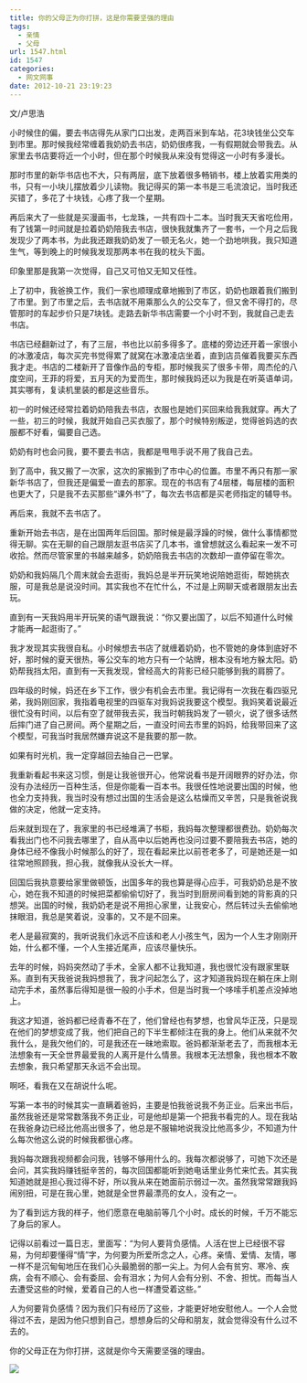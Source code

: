 ```yaml
---
title: 你的父母正为你打拼，这是你需要坚强的理由
tags:
  - 亲情
  - 父母
url: 1547.html
id: 1547
categories:
  - 网文网事
date: 2012-10-21 23:19:23
---
```


文/卢思浩

小时候住的偏，要去书店得先从家门口出发，走两百米到车站，花3块钱坐公交车到市里。那时候我经常缠着我奶奶去书店，奶奶很疼我，一有假期就会带我去。从家里去书店要将近一个小时，但在那个时候我从来没有觉得这一小时有多漫长。

那时市里的新华书店也不大，只有两层，底下放着很多畅销书，楼上放着实用类的书，只有一小块儿摆放着少儿读物。我记得买的第一本书是三毛流浪记，当时我还买错了，多花了十块钱，心疼了我一个星期。

再后来大了一些就是买漫画书，七龙珠，一共有四十二本。当时我天天省吃俭用，有了钱第一时间就是拉着奶奶陪我去书店，很快我就集齐了一套书，一个月之后我发现少了两本书，为此我还跟我奶奶发了一顿无名火，她一个劲地哄我，我只知道生气，等到晚上的时候我发现那两本书在我的枕头下面。

印象里那是我第一次觉得，自己又可怕又无知又任性。

上了初中，我爸换工作，我们一家也顺理成章地搬到了市区，奶奶也跟着我们搬到了市里。到了市里之后，去书店就不用乘那么久的公交车了，但又舍不得打的，尽管那时的车起步价只是7块钱。走路去新华书店需要一个小时不到，我就自己走去书店。

书店已经翻新过了，有了三层，书也比以前多得多了。底楼的旁边还开着一家很小的冰激凌店，每次买完书觉得累了就窝在冰激凌店坐着，直到店员催着我要买东西我才走。书店的二楼新开了音像作品的专柜，那时候我买了很多卡带，周杰伦的八度空间，王菲的将爱，五月天的为爱而生，那时候我妈还以为我是在听英语单词，其实哪有，复读机里装的都是这些音乐。

初一的时候还经常拉着奶奶陪我去书店，衣服也是她们买回来给我我就穿。再大了一些，初三的时候，我就开始自己买衣服了，那个时候特别叛逆，觉得爸妈选的衣服都不好看，偏要自己选。

奶奶有时也会问我，要不要去书店，我都是甩甩手说不用了我自己去。

到了高中，我又搬了一次家，这次的家搬到了市中心的位置。市里不再只有那一家新华书店了，但我还是偏爱一直去的那家。现在的书店有了4层楼，每层楼的面积也更大了，只是我不去买那些“课外书”了，每次去书店都是买老师指定的辅导书。

再后来，我就不去书店了。

重新开始去书店，是在出国两年后回国。那时候是最浮躁的时候，做什么事情都觉得无聊。实在无聊的自己跟朋友逛书店买了几本书，谁曾想就这么看起来一发不可收拾。然而尽管家里的书越来越多，奶奶陪我去书店的次数却一直停留在零次。

奶奶和我妈隔几个周末就会去逛街，我妈总是半开玩笑地说陪她逛街，帮她挑衣服，可是我总是说没时间。其实我也不在忙什么，不过是上网聊天或者跟朋友出去玩。

直到有一天我妈用半开玩笑的语气跟我说：“你又要出国了，以后不知道什么时候才能再一起逛街了。”

我才发现其实我很自私。小时候想去书店了就缠着奶奶，也不管她的身体到底好不好，那时候的夏天很热，等公交车的地方只有一个站牌，根本没有地方躲太阳。奶奶帮我挡太阳，直到有一天我发现，曾经高大的背影已经只能够到我的肩膀了。

四年级的时候，妈还在乡下工作，很少有机会去市里。我记得有一次我在看四驱兄弟，我妈刚回家，我指着电视里的四驱车对我妈说我要这个模型。我妈笑着说最近很忙没有时间，以后有空了就带我去买，我当时朝我妈发了一顿火，说了很多话然后摔门进了自己房间。两个星期之后，一直没时间去市里的妈妈，给我带回来了这个模型，可我当时我居然嫌弃说这不是我要的那一款。

如果有时光机，我一定穿越回去抽自己一巴掌。

我重新看起书来这习惯，倒是让我爸很开心，他常说看书是开阔眼界的好办法，你没有办法经历一百种生活，但是你能看一百本书。我很任性地说要出国的时候，他也全力支持我，我当时没有想过出国的生活会是这么枯燥而又辛苦，只是我爸说我做的决定，他就一定支持。

后来就到现在了，我家里的书已经堆满了书柜，我妈每次整理都很费劲。奶奶每次看我出门也不问我去哪里了，自从高中以后她再也没问过要不要陪我去书店，她的身体已经不像我小时候那么的好了，现在看起来比以前苍老多了，可是她还是一如往常地照顾我，担心我，就像我从没长大一样。

回国后我执意要给家里做顿饭，出国多年的我也算是得心应手，可我奶奶总是不放心，她在我不知道的时候把菜都偷偷切好了，我当时到厨房间看到她的背影真的只想哭。出国的时候，我奶奶老是说不用担心家里，让我安心，然后转过头去偷偷地抹眼泪，我总是笑着说，没事的，又不是不回来。

老人是最寂寞的，我听说我们永远不应该和老人小孩生气，因为一个人生才刚刚开始，什么都不懂，一个人生接近尾声，应该尽量快乐。

去年的时候，妈妈突然动了手术，全家人都不让我知道，我也很忙没有跟家里联系。直到有天我爸说我妈想我了，我才问起怎么了，这才知道我妈现在躺在床上刚动完手术，虽然事后得知是很一般的小手术，但是当时我一个哆嗦手机差点没掉地上。

我这才知道，爸妈都已经青春不在了，他们曾经也有梦想，也曾风华正茂，只是现在他们的梦想变成了我，他们把自己的下半生都倾注在我的身上。他们从来就不欠我什么，是我欠他们的，可是我还在一昧地索取。爸妈都渐渐老去了，而我根本无法想象有一天全世界最爱我的人离开是什么情景。我根本无法想象，我也根本不敢去想象，我只希望那天永远不会出现。

啊呸，看我在又在胡说什么呢。

写第一本书的时候其实一直瞒着爸妈，主要是怕我爸说我不务正业。后来出书后，虽然我爸还是常常数落我不务正业，可是他却是第一个把我书看完的人。现在我站在我爸身边已经比他高出很多了，他总是不服输地说我没比他高多少，不知道为什么每次他这么说的时候我都很心疼。

我妈每次跟我视频都会问我，钱够不够用什么的。我每次都说够了，可她下次还是会问，其实我妈赚钱挺辛苦的，每次回国都能听到她电话里业务忙来忙去。其实我知道她就是担心我过得不好，所以我从来在她面前示弱过一次。虽然我常常跟我妈闹别扭，可是在我心里，她就是全世界最漂亮的女人，没有之一。

为了看到远方我的样子，他们愿意在电脑前等几个小时。成长的时候，千万不能忘了身后的家人。

记得以前看过一篇日志，里面写：“为何人要背负感情。人活在世上已经很不容易，为何却要懂得“情”字，为何要为所爱所念之人，心疼。亲情、爱情、友情，哪一样不是沉甸甸地压在我们心头最脆弱的那一尖上。为何人会有贫穷、寒冷、疾病，会有不顺心、会有委屈、会有泪水；为何人会有分别、不舍、担忧。而每当人去遭受这些的时候，爱着自己的人也一样遭受着这些。”

人为何要背负感情？因为我们只有经历了这些，才能更好地安慰他人。一个人会觉得过不去，是因为他只想到自己，想想身后的父母和朋友，就会觉得没有什么过不去的。

你的父母正在为你打拼，这就是你今天需要坚强的理由。

![](http://www.ccc5.cc/wp-content/uploads/2012/10/f0c1a930c42e43057af2bdb0ddf0484f.jpg)